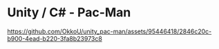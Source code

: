 # Unity / C# - Pac-Man

https://github.com/OkkoU/unity_pac-man/assets/95446418/2846c20c-b900-4ead-b220-3fa8b23973c8

